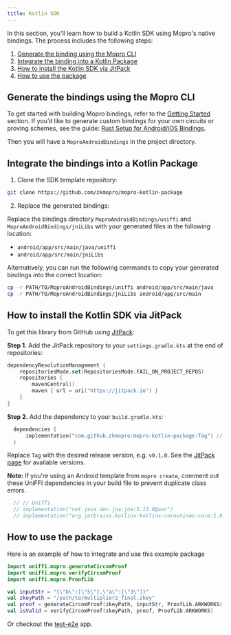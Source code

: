 ```yaml
---
title: Kotlin SDK
---
```


In this section, you'll learn how to build a Kotlin SDK using Mopro's native bindings.
The process includes the following steps:

1. [Generate the binding using the Mopro CLI](#generate-the-bindings-using-the-mopro-cli)
2. [Integrate the binding into a Kotlin Package](#integrate-the-bindings-into-a-kotlin-package)
3. [How to install the Kotlin SDK via JitPack](#how-to-install-the-kotlin-sdk-via-jitpack)
4. [How to use the package](#how-to-use-the-package)

## Generate the bindings using the Mopro CLI

To get started with building Mopro bindings, refer to the [Getting Started](/docs/getting-started) section.
If you’d like to generate custom bindings for your own circuits or proving schemes, see the guide:
[Rust Setup for Android/iOS Bindings](/docs/setup/rust-setup).

Then you will have a `MoproAndroidBindings` in the project directory.

## Integrate the bindings into a Kotlin Package

1. Clone the SDK template repository:

```sh
git clone https://github.com/zkmopro/mopro-kotlin-package
```

2. Replace the generated bindings:

Replace the bindings directory `MoproAndroidBindings/uniffi` and `MoproAndroidBindings/jniLibs` with your generated files in the following location:

-   `android/app/src/main/java/uniffi`
-   `android/app/src/main/jniLibs`

Alternatively, you can run the following commands to copy your generated bindings into the correct location:

```sh
cp -r PATH/TO/MoproAndroidBindings/uniffi android/app/src/main/java
cp -r PATH/TO/MoproAndroidBindings/jniLibs android/app/src/main
```

## How to install the Kotlin SDK via JitPack

To get this library from GitHub using [JitPack](https://jitpack.io/):

**Step 1.** Add the JitPack repository to your `settings.gradle.kts` at the end of repositories:

```kotlin
dependencyResolutionManagement {
    repositoriesMode.set(RepositoriesMode.FAIL_ON_PROJECT_REPOS)
    repositories {
        mavenCentral()
        maven { url = uri("https://jitpack.io") }
    }
}
```

**Step 2.** Add the dependency to your `build.gradle.kts`:

```kotlin
  dependencies {
      implementation("com.github.zkmopro:mopro-kotlin-package:Tag") // Or change to your own URL
  }
```

Replace `Tag` with the desired release version, e.g. `v0.1.0`. See the [JitPack page](https://jitpack.io/#zkmopro/mopro-kotlin-package) for available versions.

**Note:** If you're using an Android template from `mopro create`, comment out these UniFFI dependencies in your build file to prevent duplicate class errors.

```kotlin
  // // Uniffi
  // implementation("net.java.dev.jna:jna:5.13.0@aar")
  // implementation("org.jetbrains.kotlinx:kotlinx-coroutines-core:1.6.4")
```

## How to use the package

Here is an example of how to integrate and use this example package

```kotlin
import uniffi.mopro.generateCircomProof
import uniffi.mopro.verifyCircomProof
import uniffi.mopro.ProofLib

val inputStr = "{\"b\":[\"5\"],\"a\":[\"3\"]}"
val zkeyPath = "/path/to/multiplier2_final.zkey"
val proof = generateCircomProof(zkeyPath, inputStr, ProofLib.ARKWORKS)
val isValid = verifyCircomProof(zkeyPath, proof, ProofLib.ARKWORKS)
```

Or checkout the [test-e2e](https://github.com/zkmopro/mopro/blob/793626f32ed34dcde382f5f304c301563126bc9d/test-e2e/android/app/src/main/java/com/mopro/mopro_app/MultiplierComponent.kt#L53) app.

